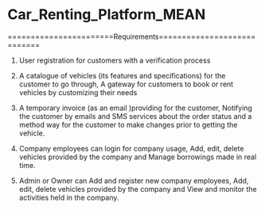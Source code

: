 # Car_Renting_Platform_MEAN


=======================Requirements============================
1) User registration for customers with a verification process

2) A catalogue of vehicles (its features and specifications) for the customer to go through, A gateway for customers to book or rent vehicles by customizing their needs

3) A temporary invoice (as an email )providing for the customer, Notifying the customer by emails and SMS services about the order status and a method way for the customer to make changes prior to getting the vehicle. 

4) Company employees can login for company usage, Add, edit, delete vehicles provided by the company and Manage borrowings made in real time. 

5) Admin or Owner can Add and register new company employees, Add, edit, delete vehicles provided by the company and View and monitor the activities held in the company.
